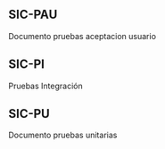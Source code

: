 ## SIC-PAU
Documento pruebas aceptacion usuario

## SIC-PI
Pruebas Integración

## SIC-PU
Documento pruebas unitarias
